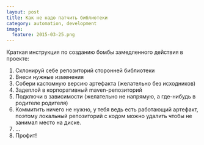 ```yaml
---
layout: post
title: Как не надо патчить библиотеки
category: automation, development
image: 
  feature: 2015-03-25.png
---
```


Краткая инструкция по созданию бомбы замедленного действия в проекте:

1. Склонируй себе репозиторий сторонней библиотеки
2. Внеси нужные изменения
3. Собери кастомную версию артефакта (желательно без исходников)
4. Задеплой в корпоративный maven-репозиторий
5. Подключи в зависимости (желательно не напрямую, а где-нибудь в родителе родителя)
6. Коммитить ничего не нужно, у тебя ведь есть работающий артефакт, поэтому локальный репозиторий с кодом можно удалить чтобы не занимал место на диске.
7. ...
8. Профит!